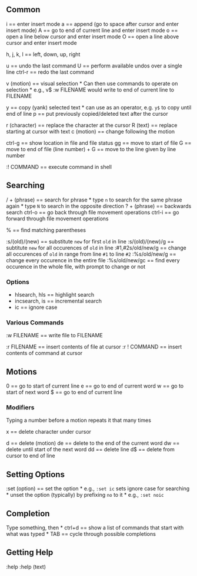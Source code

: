 ## Common

i == enter insert mode
a == append (go to space after cursor and enter insert mode)
A == go to end of current line and enter insert mode 
o == open a line below cursor and enter insert mode
O == open a line above cursor and enter insert mode

h, j, k, l == left, down, up, right

u == undo the last command
U == perform available undos over a single line
ctrl-r == redo the last command

v (motion) == visual selection
    * Can then use commands to operate on selection
    * e.g., v$ :w FILENAME would write to end of current line to FILENAME

y == copy (yank) selected text
    * can use as an operator, e.g. `y$` to copy until end of line
p == put previously copied/deleted text after the cursor

r (character) == replace the character at the cursor 
R (text) == replace starting at cursor with text
c (motion) == change following the motion

ctrl-g == show location in file and file status
gg == move to start of file
G == move to end of file
(line number) + G == move to the line given by line number

:! COMMAND == execute command in shell

## Searching 

/ + (phrase) == search for phrase
    * type `n` to search for the same phrase again
    * type `N` to search in the opposite direction
? + (phrase) == backwards search
ctrl-o == go back through file movement operations
ctrl-i == go forward through file movement operations

% == find matching parentheses

:s/(old)/(new) == substitute `new` for first `old` in line
:s/(old)/(new)/g == subtitute `new` for all occurences of `old` in line
:#1,#2s/old/new/g == change all occurences of `old` in range from line `#1` to line `#2`
:%s/old/new/g == change every occurence in the entire file
:%s/old/new/gc == find every occurence in the whole file, with prompt to change or not

### Options

* hlsearch, hls == highlight search
* incsearch, is  == incremental search
* ic == ignore case

### Various Commands 

:w FILENAME  == write file to FILENAME


:r FILENAME == insert contents of file at cursor
:r ! COMMAND == insert contents of command at cursor

## Motions

0 == go to start of current line
e == go to end of current word
w == go to start of next word
$ == go to end of current line

### Modifiers

Typing a number before a motion repeats it that many times

x  == delete character under cursor

d  == delete (motion)
de == delete to the end of the current word
dw == delete until start of the next word
dd == delete line
d$ == delete from cursor to end of line

## Setting Options

:set (option) == set the option
    * e.g., `:set ic` sets ignore case for searching
    * unset the option (typically) by prefixing `no` to it
        * e.g., `:set noic`

## Completion

Type something, then
    * ctrl+d == show a list of commands that start with what was typed
    * TAB == cycle through possible completions

## Getting Help

:help 
:help (text)


